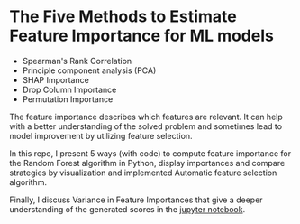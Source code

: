 # The Five Methods to Estimate Feature Importance for ML models
- Spearman's Rank Correlation 
- Principle component analysis (PCA) 
- SHAP Importance 
- Drop Column Importance 
- Permutation Importance

The feature importance describes which features are relevant. It can help with a better understanding of the solved problem and sometimes lead to model improvement by utilizing feature selection. 

In this repo, I present 5 ways (with code) to compute feature importance for the Random Forest algorithm in Python, display importances and compare strategies by visualization and implemented Automatic feature selection algorithm.

Finally, I discuss Variance in Feature Importances that give a deeper understanding of the generated scores in the [jupyter notebook](https://github.com/zren15/Feature-Importance/blob/main/featimp.ipynb).
